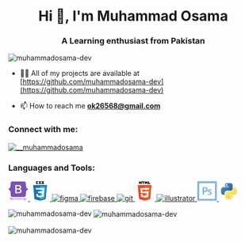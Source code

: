 <h1 align="center">Hi 👋, I'm Muhammad Osama</h1>
<h3 align="center">A Learning enthusiast from Pakistan</h3>

<p align="left"> <img src="https://komarev.com/ghpvc/?username=muhammadosama-dev&label=Profile%20views&color=0e75b6&style=flat" alt="muhammadosama-dev" /> </p>

- 👨‍💻 All of my projects are available at [https://github.com/muhammadosama-dev](https://github.com/muhammadosama-dev)

- 📫 How to reach me **ok26568@gmail.com**

<h3 align="left">Connect with me:</h3>
<p align="left">
<a href="https://instagram.com/__muhammadosama" target="blank"><img align="center" src="https://raw.githubusercontent.com/rahuldkjain/github-profile-readme-generator/master/src/images/icons/Social/instagram.svg" alt="__muhammadosama" height="30" width="40" /></a>
</p>

<h3 align="left">Languages and Tools:</h3>
<p align="left"> <a href="https://getbootstrap.com" target="_blank" rel="noreferrer"> <img src="https://raw.githubusercontent.com/devicons/devicon/master/icons/bootstrap/bootstrap-plain-wordmark.svg" alt="bootstrap" width="40" height="40"/> </a> <a href="https://www.w3schools.com/css/" target="_blank" rel="noreferrer"> <img src="https://raw.githubusercontent.com/devicons/devicon/master/icons/css3/css3-original-wordmark.svg" alt="css3" width="40" height="40"/> </a> <a href="https://www.figma.com/" target="_blank" rel="noreferrer"> <img src="https://www.vectorlogo.zone/logos/figma/figma-icon.svg" alt="figma" width="40" height="40"/> </a> <a href="https://firebase.google.com/" target="_blank" rel="noreferrer"> <img src="https://www.vectorlogo.zone/logos/firebase/firebase-icon.svg" alt="firebase" width="40" height="40"/> </a> <a href="https://git-scm.com/" target="_blank" rel="noreferrer"> <img src="https://www.vectorlogo.zone/logos/git-scm/git-scm-icon.svg" alt="git" width="40" height="40"/> </a> <a href="https://www.w3.org/html/" target="_blank" rel="noreferrer"> <img src="https://raw.githubusercontent.com/devicons/devicon/master/icons/html5/html5-original-wordmark.svg" alt="html5" width="40" height="40"/> </a> <a href="https://www.adobe.com/in/products/illustrator.html" target="_blank" rel="noreferrer"> <img src="https://www.vectorlogo.zone/logos/adobe_illustrator/adobe_illustrator-icon.svg" alt="illustrator" width="40" height="40"/> </a> <a href="https://www.photoshop.com/en" target="_blank" rel="noreferrer"> <img src="https://raw.githubusercontent.com/devicons/devicon/master/icons/photoshop/photoshop-line.svg" alt="photoshop" width="40" height="40"/> </a> <a href="https://www.python.org" target="_blank" rel="noreferrer"> <img src="https://raw.githubusercontent.com/devicons/devicon/master/icons/python/python-original.svg" alt="python" width="40" height="40"/> </a> </p>

<p><img align="left" src="https://github-readme-stats.vercel.app/api/top-langs?username=muhammadosama-dev&show_icons=true&locale=en&layout=compact" alt="muhammadosama-dev" /></p>

<p>&nbsp;<img align="center" src="https://github-readme-stats.vercel.app/api?username=muhammadosama-dev&show_icons=true&locale=en" alt="muhammadosama-dev" /></p>

<p><img align="center" src="https://github-readme-streak-stats.herokuapp.com/?user=muhammadosama-dev&" alt="muhammadosama-dev" /></p>

